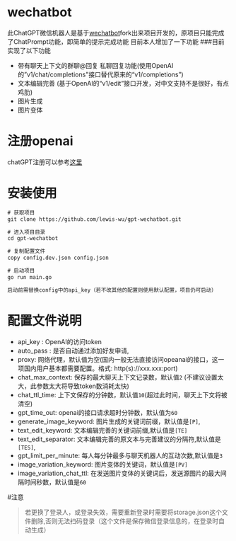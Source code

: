 # wechatbot
此ChatGPT微信机器人是基于[wechatbot](https://github.com/djun/wechatbot)fork出来项目开发的，原项目只能完成了ChatPrompt功能，即简单的提示完成功能
目前本人增加了一下功能
###目前实现了以下功能
- 带有聊天上下文的群聊@回复 私聊回复功能(使用OpenAI的”v1/chat/completions"接口替代原来的“v1/completions”)
- 文本编辑完善 (基于OpenAI的“v1/edit”接口开发，对中文支持不是很好，有点鸡肋)
- 图片生成
- 图片变体
 
 
# 注册openai
chatGPT注册可以参考[这里](https://juejin.cn/post/7173447848292253704)

# 安装使用
``` txt
# 获取项目
git clone https://github.com/lewis-wu/gpt-wechatbot.git

# 进入项目目录
cd gpt-wechatbot

# 复制配置文件
copy config.dev.json config.json

# 启动项目
go run main.go

启动前需替换config中的api_key（若不改其他的配置则使用默认配置，项目仍可启动）

```

# 配置文件说明
 - api_key : OpenAI的访问token
 - auto_pass : 是否自动通过添加好友申请,
 - proxy: 网络代理，默认值为空(国内一般无法直接访问opeanai的接口，这一项国内用户基本都需要配置。格式: http(s)://xxx.xxx:port)
 - chat_max_context: 保存的最大聊天上下文记录数，默认值`2` (不建议设置太大，此参数太大将导致token数消耗太快)
 - chat_ttl_time: 上下文保存的分钟数，默认值`10`(超过此时间，聊天上下文将被清空)
 - gpt_time_out: openai的接口请求超时分钟数，默认值为`60`
 - generate_image_keyword: 图片生成的关键词前缀，默认值是`[P]`,
 - text_edit_keyword: 文本编辑完善的关键词前缀,默认值是`[TE]`
 - text_edit_separator: 文本编辑完善的原文本与完善建议的分隔符,默认值是`[TES]`,
 - gpt_limit_per_minute: 每人每分钟最多与聊天机器人的互动次数,默认值是`3`
 - image_variation_keyword: 图片变体的关键词，默认值是`[PV]`
 - image_variation_chat_ttl: 在发送图片变体的关键词后，发送源图片的最大间隔时间秒数，默认值是`60`

#注意
>  若更换了登录人，或登录失效，需要重新登录时需要将storage.json这个文件删除,否则无法扫码登录（这个文件是保存微信登录信息的，在登录时自动生成）
